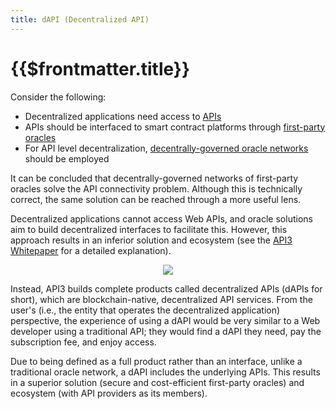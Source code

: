 ```yaml
---
title: dAPI (Decentralized API)
---
```


# {{$frontmatter.title}}

<TOC class="table-of-contents" :include-level="[2,3]" />

Consider the following:

- Decentralized applications need access to [APIs](./apis.md)
- APIs should be interfaced to smart contract platforms through [first-party oracles](./first-party-oracles.md)
- For API level decentralization, [decentrally-governed oracle networks](./decentrally-governed-oracle-networks.md) should be employed

It can be concluded that decentrally-governed networks of first-party oracles solve the API connectivity problem. Although this is technically correct, the same solution can be reached through a more useful lens.

Decentralized applications cannot access Web APIs, and oracle solutions aim to build decentralized interfaces to facilitate this. However, this approach results in an inferior solution and ecosystem (see the
<a href="/api3-whitepaper-v1.0.2.pdf" target="_api3-whitepaper">API3
Whitepaper</a> for a detailed explanation).

<p align="center">
  <img src="../assets/images/dapi.png" />
</p>

Instead, API3 builds complete products called decentralized APIs (dAPIs for short), which are blockchain-native, decentralized API services. From the user's (i.e., the entity that operates the decentralized application) perspective, the experience of using a dAPI would be very similar to a Web developer using a traditional API; they would find a dAPI they need, pay the subscription fee, and enjoy access.

Due to being defined as a full product rather than an interface, unlike a traditional oracle network, a dAPI includes the underlying APIs. This results in a superior solution (secure and cost-efficient first-party oracles) and ecosystem (with API providers as its members).
